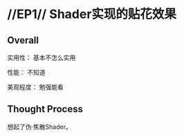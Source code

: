 # //EP1// Shader实现的贴花效果

## Overall
实用性： 基本不怎么实用

性能： 不知道

美观程度： 勉强能看

## Thought Process

想起了伪·焦散Shader。